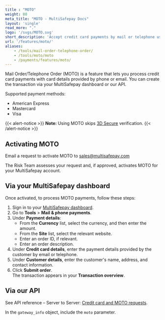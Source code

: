 ```yaml
---
title : "MOTO"
weight: 80
meta_title: "MOTO - MultiSafepay Docs"
layout: 'single'
read_more: "."
logo: '/svgs/MOTO.svg'
short_description: 'Accept credit card payments by mail or telephone using MOTO'
url: '/features/moto/'
aliases: 
    - /tools/mail-order-telephone-order/
    - /tools/moto/moto
    - /payments/features/moto/
---
```


Mail Order/Telephone Order (MOTO) is a feature that lets you process credit card payments with card details provided by phone or email. You can create the transaction via your MultiSafepay dashboard or our API. 

Supported payment methods:

- American Express
- Mastercard
- Visa

{{< alert-notice >}} **Note:** Using MOTO skips [3D Secure](/features/3d-secure/about) verification. {{< /alert-notice >}}

## Activating MOTO
Email a request to activate MOTO to <sales@multisafepay.com>

The Risk Team assesses your request and, if approved, activates MOTO for your MultiSafepay account. 

## Via your MultiSafepay dashboard

Once activated, to process MOTO payments, follow these steps:

1. Sign in to your [MultiSafepay dashboard](https://merchant.multisafepay.com).
2. Go to **Tools** > **Mail & phone payments**.
3. Under **Payment details**:  
    - From the **Currency** list, select the currency, and then enter the amount.
    - From the **Site** list, select the relevant website. 
    - Enter an order ID, if relevant.
    - Enter an order description.
4. Under **Credit card details**, enter the payment details provided by the customer by email or telephone. 
5. Under **Customer details**, enter the customer's name, address, and contact information. 
6. Click **Submit order**.  
The transaction appears in your **Transaction overview**.

## Via our API

See API reference – Server to Server: [Credit card and MOTO requests](/api/#credit-card-and-moto-requests).

In the `gateway_info` object, include the `moto` parameter.

